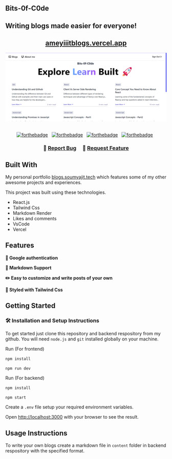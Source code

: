 ## Bits-0f-C0de

## Writing blogs made easier for everyone!

<h2 align="center">
  <a href="https://ameyiiitblogs.vercel.app/" target="_blank">ameyiiitblogs.vercel.app</a>
</h2>

<div align="center">
  <img alt="Demo" src="./public/Demo.png" />
</div>

<br/>

<center>

[![forthebadge](https://forthebadge.com/images/badges/built-with-love.svg)](https://forthebadge.com) &nbsp;
[![forthebadge](https://forthebadge.com/images/badges/made-with-react.svg)](https://forthebadge.com) &nbsp;
[![forthebadge](https://forthebadge.com/images/badges/made-with-javascript.svg)](https://forthebadge.com) &nbsp;
[![forthebadge](https://forthebadge.com/images/badges/uses-markdown.svg)](https://forthebadge.com) &nbsp;

</center>

<h3 align="center">
    🔹
    <a href="https://github.com/soumyajit4419/Bits-0f-C0de/issues">Report Bug</a> &nbsp; &nbsp;
    🔹
    <a href="https://github.com/soumyajit4419/Bits-0f-C0de/issues">Request Feature</a>
</h3>

## Built With

My personal portfolio <a href="http://blogs.soumya-jit.tech/" target="_blank">blogs.soumyajit.tech</a> which features some of my other awesome projects and experiences.<br/>

This project was built using these technologies.

- React.js
- Tailwind Css
- Markdown Render
- Likes and comments
- VsCode
- Vercel

## Features

**🤝 Google authentication**

**📃 Markdown Support**

**✏️ Easy to customize and write posts of your own**

**🎨 Styled with Tailwind Css**

## Getting Started

### 🛠 Installation and Setup Instructions

To get started just clone this repository and backend respository from my github. You will need `node.js` and `git` installed globally on your machine.

Run (For frontend)

```
npm install
```

```
npm run dev
```

Run (For backend)

```
npm install
```

```
npm start
```

Create a `.env` file setup your required environment variables.

Open [http://localhost:3000](http://localhost:5173) with your browser to see the result.

## Usage Instructions

To write your own blogs create a markdown file in `content` folder in backend respository with the specified format.
